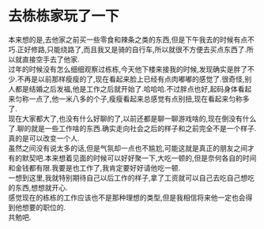 # 去栋栋家玩了一下

本来想的是,去他家之前买一些零食和辣条之类的东西,但是下午我去的时候有点不巧.正好修路,只能绕路了,而且我又是骑的自行车,所以就很不方便去买点东西了.所以就直接空手去了他家.  
过年的时候没有怎么细细观察过栋栋,今天他下楼来接我的时候,发现确实是胖了不少.不再是以前那样瘦瘦的了,现在看起来脸上已经有点肉嘟嘟的感觉了.很奇怪,别人都是结婚之后发福,他是工作之后就开始了.哈哈哈.不过胖点也好,起码身体看起来匀称一点了,他一米八多的个子,瘦瘦看起来总感觉有点别扭,现在看起来匀称多了.  
现在大家都大了,也没有什么好聊的了,以前还都是聊一聊游戏啥的,现在倒没有什么了.聊的就是一些工作啥的东西.确实走向社会之后的样子和之前完全不是一个样子.真的是可以改变一个人.  
虽然之间没有说太多的话,但是气氛却一点也不尴尬,可能这就是真正的朋友之间才有的默契吧.本来想着见面的时候可以好好聚一下,大吃一顿的,但是奈何各自的时间和金钱都有限.我要是也工作了,我肯定要好好请他吃一顿.  
一想到这里,我就特别期待自己以后工作的样子,拿了工资就可以自己去吃自己想吃的东西,想想就开心.  
感觉现在的栋栋的工作应该也不是那种理想的类型,但是我相信将来他一定也会得到他想要的职位的.  
共勉吧.
